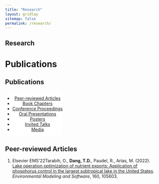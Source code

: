 ```yaml
---
title: "Research"
layout: gridlay
sitemap: false
permalink: /research/
---
```


<style>
img{
  border-radius: 10px;
}
.col-md-3 {
  margin-top:10px;
  margin-bottom:10px;
  padding:0px;
  display:block;
  overflow:hidden;
  text-align:center;
  display: table-cell;
  background: white;
  border-radius: 20px;
  height: auto;
}
iframe {
  margin:0;
  padding:0;
  width: 175px;
  display: inline;
  vertical-align: middle;
}
</style>

## Research
<div class="container-fluid px-md-5">
<div class="row justify-content-center py-5 mt-5">
<div class="col-md-12 heading-section text-center ftco-animate">
    <h1 class="big big-2">Publications</h1>
    <h2 class="mb-4">Publications</h2>
</div>
</div>
</div>
<div class="container">
<div class="row">
    <div class="col-md-3">
	<nav id="navi">
	    <ul>
		<li><a href="#page-1p">Peer-reviewed Articles</a></li>
		<li><a href="#page-2p">Book Chapters</a></li>
		<li><a href="#page-3p">Conference Proceedings</a></li>   
		<li><a href="#page-4p">Oral Presentations</a></li>
		<li><a href="#page-5p">Posters</a></li>
		<li><a href="#page-6p">Invited Talks</a></li>
		<li><a href="#page-7p">Media</a></li>     
	    </ul>
	</nav>
    </div>
    <div class="col-md-9">
	<div id="page-1p" class="page one">
	    <h2 class="heading">Peer-reviewed Articles</h2>
	    <div class="resume-wrap d-flex ftco-animate">
		<div class="text pl-3">
		    <ol reversed>
			<li><span class="label label-success">Elsevier EMS'22</span>Tarabih, O., <b>Dang, T.D.</b>, Paudel, R., Arias, M. (2022). <a href="https://www.sciencedirect.com/science/article/abs/pii/S1364815222003036?via%3Dihub">Lake operation optimization of nutrient exports: Application of phosphorus control in the largest subtropical lake in the United States</a>. <i>Environmental Modeling and Software</i>, 160, 105603.</li>    				
		    </ol>
		</div>
	    </div>			
	</div>    
    </div>
</div>
</div>

